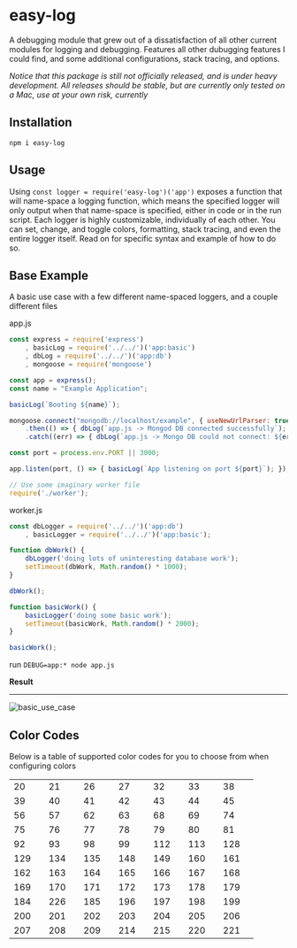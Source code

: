# easy-log

A debugging module that grew out of a dissatisfaction of all other current modules for logging and debugging. Features all other dubugging features I could find, and some additional configurations, stack tracing, and options.

*Notice that this package is still not officially released, and is under heavy development. All releases should be stable, but are currently only tested on a Mac, use at your own risk, currently*

## Installation

```
npm i easy-log
```

## Usage

Using `const logger = require('easy-log')('app')` exposes a function that will name-space a logging function, which means the specified logger will only output when that name-space is specified, either in code or in the run script. Each logger is highly customizable, individually of each other. You can set, change, and toggle colors, formatting, stack tracing, and even the entire logger itself. Read on for specific syntax and example of how to do so.

## Base Example

A basic use case with a few different name-spaced loggers, and a couple different files

app.js
```js
const express = require('express')
    , basicLog = require('../../')('app:basic')
    , dbLog = require('../../')('app:db')
    , mongoose = require('mongoose')

const app = express();
const name = "Example Application";

basicLog(`Booting ${name}`);

mongoose.connect("mongodb://localhost/example", { useNewUrlParser: true })
    .then(() => { dbLog(`app.js -> Mongod DB connected successfully`); })
    .catch((err) => { dbLog(`app.js -> Mongo DB could not connect: ${err}`); });

const port = process.env.PORT || 3000;

app.listen(port, () => { basicLog(`App listening on port ${port}`); });

// Use some imaginary worker file
require('./worker');
```

worker.js
```js
const dbLogger = require('../../')('app:db')
    , basicLogger = require('../../')('app:basic');

function dbWork() {
    dbLogger('doing lots of uninteresting database work');
    setTimeout(dbWork, Math.random() * 1000);
}

dbWork();

function basicWork() {
    basicLogger('doing some basic work');
    setTimeout(basicWork, Math.random() * 2000);
}

basicWork();
```

run `DEBUG=app:* node app.js`

**Result**
***

![basic_use_case](https://user-images.githubusercontent.com/31779571/46962930-5f636a00-d072-11e8-8387-f3ab7281cfe2.png)

## Color Codes

Below is a table of supported color codes for you to choose from when configuring colors

<table>
    <tr>
        <td>20</td><td style="backgroundColor: red";></td>
        <td>21</td><td style="backgroundColor: yellow";></td>
        <td>26</td><td style="backgroundColor: green";></td>
        <td>27</td><td style="backgroundColor: ";></td>
        <td>32</td><td style="backgroundColor: ";></td>
        <td>33</td><td style="backgroundColor: ";></td>
        <td>38</td><td style="backgroundColor: ";></td>
    </tr>
    <tr>
        <td>39</td><td style="backgroundColor: ";></td>
        <td>40</td><td style="backgroundColor: ";></td>
        <td>41</td><td style="backgroundColor: ";></td>
        <td>42</td><td style="backgroundColor: ";></td>
        <td>43</td><td style="backgroundColor: ";></td>
        <td>44</td><td style="backgroundColor: ";></td>
        <td>45</td><td style="backgroundColor: ";></td>
    </tr>
    <tr>
        <td>56</td><td style="backgroundColor: ";></td>
        <td>57</td><td style="backgroundColor: ";></td>
        <td>62</td><td style="backgroundColor: ";></td>
        <td>63</td><td style="backgroundColor: ";></td>
        <td>68</td><td style="backgroundColor: ";></td>
        <td>69</td><td style="backgroundColor: ";></td>
        <td>74</td><td style="backgroundColor: ";></td>
    </tr>
    <tr>
        <td>75</td><td style="backgroundColor: ";></td>
        <td>76</td><td style="backgroundColor: ";></td>
        <td>77</td><td style="backgroundColor: ";></td>
        <td>78</td><td style="backgroundColor: ";></td>
        <td>79</td><td style="backgroundColor: ";></td>
        <td>80</td><td style="backgroundColor: ";></td>
        <td>81</td><td style="backgroundColor: ";></td>
    </tr>
    <tr>
        <td>92</td><td style="backgroundColor: ";></td>
        <td>93</td><td style="backgroundColor: ";></td>
        <td>98</td><td style="backgroundColor: ";></td>
        <td>99</td><td style="backgroundColor: ";></td>
        <td>112</td><td style="backgroundColor: ";></td>
        <td>113</td><td style="backgroundColor: ";></td>
        <td>128</td><td style="backgroundColor: ";></td>
    </tr>
    <tr>
        <td>129</td><td style="backgroundColor: ";></td>
        <td>134</td><td style="backgroundColor: ";></td>
        <td>135</td><td style="backgroundColor: ";></td>
        <td>148</td><td style="backgroundColor: ";></td>
        <td>149</td><td style="backgroundColor: ";></td>
        <td>160</td><td style="backgroundColor: ";></td>
        <td>161</td><td style="backgroundColor: ";></td>
    </tr>
    <tr>
        <td>162</td><td style="backgroundColor: ";></td>
        <td>163</td><td style="backgroundColor: ";></td>
        <td>164</td><td style="backgroundColor: ";></td>
        <td>165</td><td style="backgroundColor: ";></td>
        <td>166</td><td style="backgroundColor: ";></td>
        <td>167</td><td style="backgroundColor: ";></td>
        <td>168</td><td style="backgroundColor: ";></td>
    </tr>
    <tr>
        <td>169</td><td style="backgroundColor: ";></td>
        <td>170</td><td style="backgroundColor: ";></td>
        <td>171</td><td style="backgroundColor: ";></td>
        <td>172</td><td style="backgroundColor: ";></td>
        <td>173</td><td style="backgroundColor: ";></td>
        <td>178</td><td style="backgroundColor: ";></td>
        <td>179</td><td style="backgroundColor: ";></td>
    </tr>
    <tr>
        <td>184</td><td style="backgroundColor: ";></td>
        <td>226</td><td style="backgroundColor: ";></td>
        <td>185</td><td style="backgroundColor: ";></td>
        <td>196</td><td style="backgroundColor: ";></td>
        <td>197</td><td style="backgroundColor: ";></td>
        <td>198</td><td style="backgroundColor: ";></td>
        <td>199</td><td style="backgroundColor: ";></td>
    </tr>
    <tr>
        <td>200</td><td style="backgroundColor: ";></td>
        <td>201</td><td style="backgroundColor: ";></td>
        <td>202</td><td style="backgroundColor: ";></td>
        <td>203</td><td style="backgroundColor: ";></td>
        <td>204</td><td style="backgroundColor: ";></td>
        <td>205</td><td style="backgroundColor: ";></td>
        <td>206</td><td style="backgroundColor: ";></td>
    </tr>
    <tr>
        <td>207</td><td style="backgroundColor: ";></td>
        <td>208</td><td style="backgroundColor: ";></td>
        <td>209</td><td style="backgroundColor: ";></td>
        <td>214</td><td style="backgroundColor: ";></td>
        <td>215</td><td style="backgroundColor: ";></td>
        <td>220</td><td style="backgroundColor: ";></td>
        <td>221</td><td style="backgroundColor: ";></td>
</table>